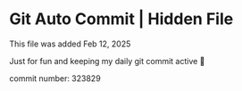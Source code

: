 # Git Auto Commit | Hidden File

This file was added Feb 12, 2025

Just for fun and keeping my daily git commit active 🤪

commit number: 323829
